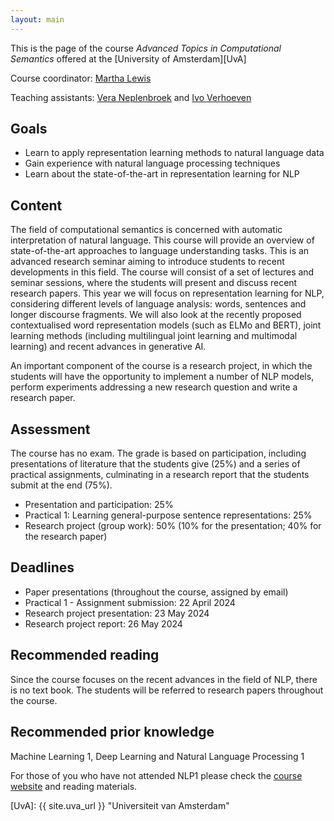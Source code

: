 ```yaml
---
layout: main
---
```


This is the page of the course *Advanced Topics in Computational Semantics* offered at the [University of Amsterdam][UvA]

Course coordinator: [Martha Lewis](https://marthaflinderslewis.github.io/)

Teaching assistants: [Vera Neplenbroek](mailto:v.e.neplenbroek@uva.nl) and [Ivo Verhoeven](mailto:i.o.verhoeven2@uva.nl)

## Goals

- Learn to apply representation learning methods to natural language data
- Gain experience with natural language processing techniques
- Learn about the state-of-the-art in representation learning for NLP

## Content

The field of computational semantics is concerned with automatic interpretation of natural language. This course will provide an overview of state-of-the-art approaches to language understanding tasks. This is an advanced research seminar aiming to introduce students to recent developments in this field. The course will consist of a set of lectures and seminar sessions, where the students will present and discuss recent research papers. This year we will focus on representation learning for NLP, considering different levels of language analysis: words, sentences and longer discourse fragments. We will also look at the recently proposed contextualised word representation models (such as ELMo and BERT), joint learning methods (including multilingual joint learning and multimodal learning) and recent advances in generative AI.

An important component of the course is a research project, in which the students will have the opportunity to implement a number of NLP models, perform experiments addressing a new research question and write a research paper.

## Assessment

The course has no exam. The grade is based on participation, including presentations of literature that the students give (25%) and a series of practical assignments, culminating in a research report that the students submit at the end (75%).

- Presentation and participation: 25%
- Practical 1: Learning general-purpose sentence representations: 25%
- Research project (group work): 50% (10% for the presentation; 40% for the research paper)

## Deadlines

- Paper presentations (throughout the course, assigned by email)
- Practical 1 - Assignment submission: 22 April 2024
- Research project presentation: 23 May 2024
- Research project report: 26 May 2024

## Recommended reading

Since the course focuses on the recent advances in the field of NLP, there is no text book. The students will be referred to research papers throughout the course.

## Recommended prior knowledge

Machine Learning 1, Deep Learning and Natural Language Processing 1

For those of you who have not attended NLP1 please check the [course website](https://cl-illc.github.io/nlp1-2024/) and reading materials.




[UvA]: {{ site.uva_url }} "Universiteit van Amsterdam"
